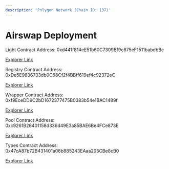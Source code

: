 ```yaml
---
description: 'Polygon Network (Chain ID: 137)'
---
```


# Airswap Deployment

Light Contract Address: 0xd441f814eE51b60C7309Bf9c875eF1511babdbBc

[Explorer Link](https://polygonscan.com/address/0xd441f814ee51b60c7309bf9c875ef1511babdbbc)

Registry Contract Address: 0xDe5E9836733db0C68Cf2f4BBff619ef4c92372eC

[Explorer Link](https://polygonscan.com/address/0xde5e9836733db0c68cf2f4bbff619ef4c92372ec#code)

Wrapper Contract Address: 0xf9EceDD9C2bD1672377475B0383b54e1BAC1489f

[Explorer Link](https://polygonscan.com/address/0xf9ecedd9c2bd1672377475b0383b54e1bac1489f)

Pool Contract Address: 0xc9261B26401158d336d49E3a85BAE6Be4FCe873E

[Explorer Link](https://polygonscan.com/address/0xc9261b26401158d336d49e3a85bae6be4fce873e#code)

Types Contract Address: 0x47cA87b72B431401a06b885243EAaa205CBe8cB0

[Explorer Link](https://polygonscan.com/address/0x47ca87b72b431401a06b885243eaaa205cbe8cb0#code)



